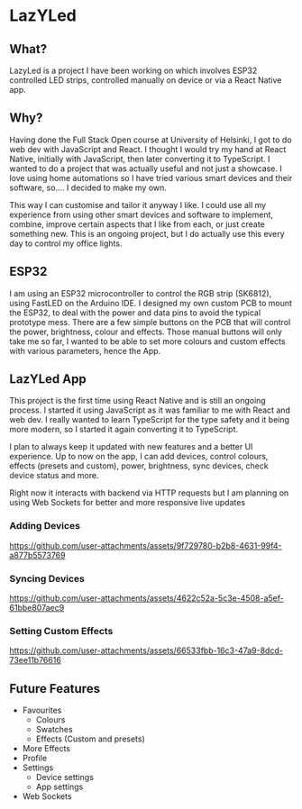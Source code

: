 # LazYLed

## What?
LazyLed is a project I have been working on which involves ESP32 controlled LED strips, controlled manually on device or via a React Native app. 

## Why?
Having done the Full Stack Open course at University of Helsinki, I got to do web dev with JavaScript and React. I thought I would try my hand at React Native, initially with JavaScript, then later converting it to TypeScript.
I wanted to do a project that was actually useful and not just a showcase. I love using home automations so I have tried various smart devices and their software, so.... I decided to make my own.

This way I can customise and tailor it anyway I like. I could use all my experience from using other smart devices and software to implement, combine, improve certain aspects that I like from each, or just create something new. This is an ongoing project, but I do actually use this every day to control my office lights.

## ESP32
I am using an ESP32 microcontroller to control the RGB strip (SK6812), using FastLED on the Arduino IDE. I designed my own custom PCB to mount the ESP32, to deal with the power and data pins to avoid the typical prototype mess. There are a few simple buttons on the PCB that will control the power, brightness, colour and effects. Those manual buttons will only take me so far, I wanted to be able to set more colours and custom effects with various parameters, hence the App.

## LazYLed App
This project is the first time using React Native and is still an ongoing process. I started it using JavaScript as it was familiar to me with React and web dev. I really wanted to learn TypeScript for the type safety and it being more modern, so I started it again converting it to TypeScript.

I plan to always keep it updated with new features and a better UI experience. Up to now on the app, I can add devices, control colours, effects (presets and custom), power, brightness, sync devices, check device status and more.

Right now it interacts with backend via HTTP requests but I am planning on using Web Sockets for better and more responsive live updates

### Adding Devices
https://github.com/user-attachments/assets/9f729780-b2b8-4631-99f4-a877b5573769

### Syncing Devices
https://github.com/user-attachments/assets/4622c52a-5c3e-4508-a5ef-61bbe807aec9

### Setting Custom Effects
https://github.com/user-attachments/assets/66533fbb-16c3-47a9-8dcd-73ee11b76616







## Future Features
* Favourites
  * Colours
  * Swatches
  * Effects (Custom and presets)
* More Effects
* Profile
* Settings
  * Device settings
  * App settings
* Web Sockets
